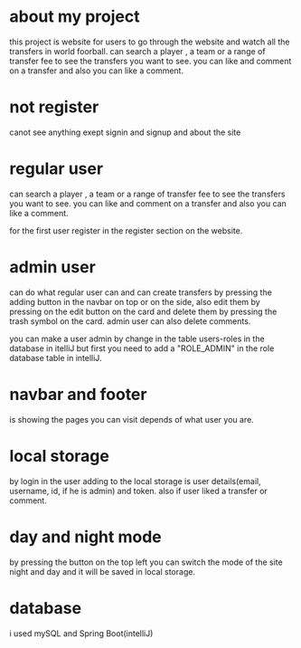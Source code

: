 # about my project

this project is website for users to go through the website and 
watch all the transfers in world foorball.
can search a player , a team or a range of transfer fee to see the transfers you want to see.
you can like and comment on a transfer and also you can like a comment.

# not register

canot see anything exept signin and signup and about the site

# regular user

can search a player , a team or a range of transfer fee to see the transfers you want to see.
you can like and comment on a transfer and also you can like a comment.

for the first user register in the register section on the website.

# admin user

can do what regular user can and can create transfers by pressing the adding button in the navbar on top or on the side, also edit them by pressing on the edit button 
on the card and delete them by pressing the trash symbol on the card.
admin user can also delete comments.

you can make a user admin by change in the table users-roles in the database in itelliJ
but first you need to add a "ROLE_ADMIN" in the role database table in intelliJ.

# navbar and footer

is showing the pages you can visit depends of what user you are.

# local storage

by login in the user adding to the local storage is user details(email, username, id, if he is admin) and token.
also if user liked a transfer or comment.

# day and night mode

by pressing the button on the top left you can switch the mode of the site night and day and it will be saved in local storage.

# database

i used mySQL and Spring Boot(intelliJ)
